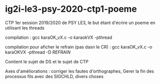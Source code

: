 # ig2i-le3-psy-2020-ctp1-poeme
CTP 1er session 2019/2020 de PSY LE3, le but étant d'écrire un poeme en utilisant les threads


compilation : 
gcc karaOK_vX.c -o karaokVX -pthread

compilation pour aficher le refrain (pas dasn le CR) :
gcc karaOK_vX.c -o karaOKVX -pthread -D _REFRAIN_

Contient le sujet de DS et le sujet de CTP

Axes d'améliorations :
corriger les fautes d'orthographes,
Gerer la fin des processus fils avec des SIGCHLD,
divers choses
